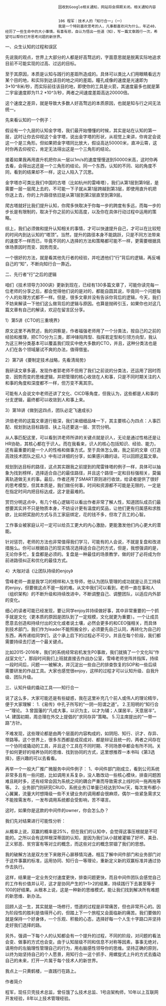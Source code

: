 
                            
                            因收到Google相关通知，网站将会择期关闭。相关通知内容
                            
                            
                            106 程军：技术人的「知行合一」（一）
                            我是一个特别喜欢思考的人，凡事都喜欢问为什么，年近40，经历了一些生命中的大小事情，有喜有悲，自认为悟出一些道（知），写一篇文章践行一次，希望可以帮你打开思考问题的新世界。

一、众生认知的过程和误区

先说我的观点，世界上大部分的人都是好高骛远的，字面意思就是脱离实际地追求目前不可能实现的过高、过远的目标。

至于其原因，本质是认知与践行的差距所造成的。具体可以类比人们用眼睛看远方某个目的地，和实际到达该目的地之间的差距。瞳孔成像的速度是光速即为3*10^8米/秒，而实际前往该目的地，即使你的工具是火箭，其速度最多也就是第二宇宙速度即为11.2 *10^3/秒，两者之间速度差距高达20000倍。

这个速度之差异，就是导致大多数人好高骛远的本质原因，也就是知与行之间无法统一。

先来看认知的一个例子：

假设有一个九层的认知金字塔，我们最开始懵懂的时候，其实是站在认知的第一层，这时让你去仰视这个金字塔，说出金字塔的形状，从视觉上来讲，你肯定会说这一个是三角形。但如果把金字塔同比放大，假设高达50000米，直冲云霄，这时你再去仰视它，肯定无法得出这是一个三角形的结论。

接着如果我再用直升机把你从一层以1m/s的速度慢慢送到50000米高，这时你再去看，会得出这还是一个三角形的结论。同一个东西，认知的不同、站的角度不同，看到的结果却不一样，这让人陷入了沉思。

金字塔亦可类比我们中国的古塔（比如杭州的雷峰塔），我们从第1层到第9层，是需要一层一层爬上去的，不可能一下子就从第1层跨越到第3层，即使用直升机把你送上去，你的上升路径依旧是从第1层到第2层直至到第9层。

爬古塔就好比我们提升认知，你爬多快取决于你每一步的跨度有多远，而每一步的步长是有限制的，取决于你之前的认知高度，以及你在具体行动过程中运用的策略。

综上，我们必须做和提升认知相关的事情，才可以快速提升自己，才可以在比较短的时间内到达认知的“塔顶”。当然，提升的路径本身不能跳跃，只是不同方法带来的速度不一样而已，毕竟不同的人选择的方法和策略都可能不一样，更需要根据具体场景因时而变、因势而变。

一个很好的方法，就是看其他先行者的经验，并吃透他们“行”背后的逻辑，再反哺自己的“知”，不断向知行合一靠近。

二、先行者“行”之后的逻辑

咱们《技术领导力300讲》更新到现在，已经有130多篇文章了，可能你读完每一位老师的分享之后，都会觉得他们说的是对的，都能自圆其说，毕竟同一个问题每个人的处理方式都不一样。但是，很多文章并没有告诉你背后的逻辑，今天，我们不妨来解读一下他们这么做背后的逻辑与原因。也算是抛砖引玉，如果你也对这几篇文章有自己的解读，欢迎在留言区分享。

1）第5讲《CTO的三重境界》

原文这里不再赘述，我的洞察是，作者福强老师用了一个分类法，按自己的之前的经验和推理，把CTO分为三类，即冲锋陷阵型、指挥若定型和引领方向型，我认为这三种分类基本可以覆盖我们现实中绝大多数的CTO，并且，这种分类法也是人们在各个领域屡试不爽的办法，值得借鉴。

2）第7讲《要制定技术战略，先看清局势》

我研读文章多遍，发现作者郭老师不但用了我们之前说的分类法，还运用了因时而变、因势而变的思维逻辑，并把管理的核心收敛在人和事，只是不同时期关注的人和事的角度和深度都不一样，但万变不离其宗。

可能有人会说文中老师还讲了文化、CICD等角度，但我认为，这些都是人和事的分支逻辑，最终都可以收敛到人和事上来。

3）第18讲《做到这四点，团队必定飞速成长》

洪倍老师的这篇文章道行极深，我们来细细品味一下，其主要核心为四点：人事匹配、规划到达目标路径、扶上马还要送一层、赏罚分明。

从人事匹配这里，可以看到洪老师所讲的关键点就是识人，无论是通过性格还是让HR协助，其核心都在于识人。而在我看来，识人的核心包括知识、经验、能力，还有最重要的是一个人的性格和做事方式。至于具体怎么做，我之前的文章《打造高效技术团队之招人》中有过详细的分享，如果感兴趣的话，可以回顾这篇文章。

规划到达目标的路径，这点其实跟我之前提到的爬雷锋塔的例子一样，具体可以抽象为找到榜样，选择适合自己的最佳路径，并且这个路径一定和目标强相关，莫偏离轨道做无关的事。最后，作者还用了SMART原则进行收敛，给读者提供了很好的思考模型，但其本质是，我们做任何事，时间和资源都不可能是无限的，一定是在指定时间内把目标达成，这才是最难的。

赏罚分明这点中，有几个核心逻辑可以看出作者非常了解人性，知道团队成员们最想要其实并不只是物质本身，不妨设计更有温度的奖品，让他们更有归属感和求胜欲，比如把奖励的方式与员工家庭绑定，花的钱不多，但攻了员工的心智。

工作事业被家庭认可一定可以给员工更大的内心激励，更能激发他们内心更大的潜能。

针对惩罚，老师的方法也非常值得我们学习，可能有的人会说，不就是复盘和改进措施么。你可以根据自己的现实情况选择适合自己的方式，但是，我想强调的是，无论你多忙，复盘都是必须的。复盘是一种最佳的场景教学，做的好了必将成为你前进路径纠正和优化的最佳方式。

4）大咖对话《让团队持续的enjoy》

雪峰老师一直是我学习的榜样和人生导师，他认为团队管理的成功就是让员工持续的enjoy，但要做这点不是一般的难。从文中我们可以看到，老师一直在事和人（组织架构）的不断升级和持续改进中，不断调整自己、调整团队，以适应内外部的变化。

细心的读者可能已经发现，要让同学enjoy并持续做好事，其中非常重要的一个抓手就是文化（更本质的原因是团队到了一定规模，文化就更为重要）。一个让成员愿意去创造和持续付出的文化或者说土壤，必然会更多的和CEO强相关，而具体到技术部门，我们作为leader不能照搬全抄，必须要先自己认同，再转化为自己的东西，再传递给同学们，这个承上启下的过程必不可少。并且在每个阶段，我们都需要持续去打透一个最关键点。

比如2015-2016年，我们的系统经常宕机发生P0事故，我们就搞了一个文化叫“作战室文化”，那段时间我们上班就直接去作战办公室，雪峰老师坐阵并指挥，持续一段时间后，问题一一被解决，并沉淀出一些自己的排查恢复的SOP和一些后续需要研发的作战工具。大家也感觉很enjoy，这样的过程才可以认知升级、自我升级、团队升级。

三、认知升级的撬动工具——知行合一

说了这么多，大家可能还是有些疑惑，我在这里补充几个前人或伟人的理论精华，便于大家理解：
1.《易传》中孔子所写的“一阴一阳谓之道”。
2.王阳明的“知行合一”理论。
3.曾国藩的“凡成大事，以识为主，以才为辅；人谋居半，天意居半”。
\4. 建国初期，周总理在外交上提倡的“求同存异”策略。
5.习主席提出的“一带一路”方针。

不难发现，这些理论都是由两个层面的内容构成的，如阴阳、知行、识才、存异、带路等。这个世界上，很多东西都是成双成对、都是辩证且统一的，两者之间存在一个协同或撬动的工具，并且这个工具在不同时期、不同场景中都会有所不同。关于如何更好的培养协同的思维、找到协同的方式，这里想推荐一本书叫《第3选择》，感兴趣的可以去看看。

再举一个一般大厂推广微服务中间件例子：
1、中间件部门刚成立，看到公司系统非常多且有一些问题，比如调用关系复杂，没人敢改动一些核心模块，排查问题困难且耗时多，还有经常会因为系统之间的耦合严重而导致需求上线时间一拖再拖等等。
2、业务部门则研究CRUD，系统业务订单量已经达到10w/天，每次发布都小心翼翼，流量大时想降级一些不关键业务的调用都会很麻烦，偶尔一些紧急需求又不能按需发布，一发布调用系统都会受影响，苦不堪言。

这时，如果你是这款的中间件的owner，你会怎么办？

我们先对结果进行可能性分析：


从概率上说，双赢的概率是25%，但在我们的认知中，会觉得这事压根就是不可能的。之所以会有这样根深蒂固的认知，是因为我们从小就被灌输了好坏、美丑、正义邪恶、贫穷富有等对立的概念，而这些对立的概念禁锢了我们的思想。

我的破解方法是双方坐下来敞开心扉移情沟通，相互了解中间件部门和业务部门对于这件事赢的标准，运用协同、知行合一等理论，重新定义新的双赢标准并通过协作去执行。

这样，结果是一定业务交付速度更快，排查问题更快，而且中间件团队会感觉自己的工作有价值并认可，这才是协同产生的1+1>2的结果，持续践行下去甚至等于100的好结果。从根本上说，这是一种新的思维模式，能让我们找到解决所有难题的新思维、新办法。

回顾人这一生，其实就是一场修行，悟道的过程是非常痛苦，但也非常开心的。因为阶段性的胜利是值得开心的，但踏上下一个旅程又会面临新的痛苦。我们要做的就是保持一个好身体，一个乐观、积极的心态，选择好每一个人生十字路口并坚持走好我们选择的路。

另外，强调一下每个人的认知都会有一个提升的过程，不同的阶段，对问题的看法会变、做事的方式也会变。由于认知层级不同和信息不对称等因素，事事无绝对，请用你的左脑理性管理自己的行为，用右脑感性领导你的思维。坚持正确的原则，以终为始坚持自己的个人愿景，用知行合一这个抓手、用螺旋式上升的方式去撬动自己的未来，打开一片属于每个技术人的新世界。



我点上一只黄鹤楼，一直践行在路上。

作者简介

程军，现任贝壳技术总监，曾任饿了么技术总监、1号店架构师，10年以上互联网开发经验，8年以上技术管理经验。

                        
                        
                            
